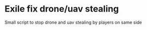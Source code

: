 # Exile fix drone/uav stealing
 Small script to stop drone and uav stealing by players on same side
